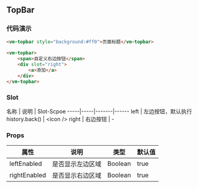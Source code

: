 ## TopBar

### 代码演示

```html
<vm-topbar style="background:#ff0">页面标题</vm-topbar>
   
<vm-topbar>
    <span>自定义右边按钮</span>
    <div slot="right">
        <a>添加</a>
    </div>
</vm-topbar>
```  

### Slot
名称 | 说明 | Slot-Scpoe
-----|-----|-------|------
left | 左边按钮，默认执行history.back() | <icon \/\>
right | 右边按钮 | -

### Props
属性 | 说明 | 类型 | 默认值
-----|-----|-------|------
leftEnabled | 是否显示左边区域 | Boolean | true
rightEnabled | 是否显示右边区域 | Boolean | true

